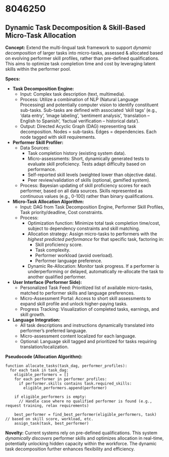 # 8046250

## Dynamic Task Decomposition & Skill-Based Micro-Task Allocation

**Concept:** Extend the multi-lingual task framework to support *dynamic decomposition* of larger tasks into micro-tasks, assessed & allocated based on evolving performer skill profiles, rather than pre-defined qualifications. This aims to optimize task completion time and cost by leveraging latent skills within the performer pool.

**Specs:**

*   **Task Decomposition Engine:**
    *   Input: Complex task description (text, multimedia).
    *   Process: Utilize a combination of NLP (Natural Language Processing) and potentially computer vision to identify constituent sub-tasks.  Sub-tasks are defined with associated ‘skill tags’ (e.g., ‘data entry’, ‘image labeling’, ‘sentiment analysis’, ‘translation – English to Spanish’, ‘factual verification – historical data’).
    *   Output:  Directed Acyclic Graph (DAG) representing task decomposition.  Nodes = sub-tasks. Edges = dependencies.  Each node tagged with skill requirements.
*   **Performer Skill Profiler:**
    *   Data Sources:
        *   Task completion history (existing system data).
        *   Micro-assessments: Short, dynamically generated tests to evaluate skill proficiency. Tests adapt difficulty based on performance.
        *   Self-reported skill levels (weighted lower than objective data).
        *   Peer review/validation of skills (optional, gamified system).
    *   Process: Bayesian updating of skill proficiency scores for each performer, based on all data sources.  Skills represented as continuous values (e.g., 0-100) rather than binary qualifications.
*   **Micro-Task Allocation Algorithm:**
    *   Input: DAG from Task Decomposition Engine, Performer Skill Profiles, Task priority/deadline, Cost constraints.
    *   Process:
        *   Optimization function: Minimize total task completion time/cost, subject to dependency constraints and skill matching.
        *   Allocation strategy:  Assign micro-tasks to performers with the *highest predicted performance* for that specific task, factoring in:
            *   Skill proficiency score.
            *   Task complexity.
            *   Performer workload (avoid overload).
            *   Performer language preference.
        *   Dynamic Re-Allocation: Monitor task progress. If a performer is underperforming or delayed, automatically re-allocate the task to another qualified performer.
*   **User Interface (Performer Side):**
    *   Personalized Task Feed: Prioritized list of available micro-tasks, matched to performer skills and language preferences.
    *   Micro-Assessment Portal: Access to short skill assessments to expand skill profile and unlock higher-paying tasks.
    *   Progress Tracking:  Visualization of completed tasks, earnings, and skill growth.
*   **Language Integration:**
    *   All task descriptions and instructions dynamically translated into performer’s preferred language.
    *   Micro-assessment content localized for each language.
    *   Optional:  Language skill tagged and prioritized for tasks requiring translation/localization.

**Pseudocode (Allocation Algorithm):**

```
function allocate_tasks(task_dag, performer_profiles):
  for each task in task_dag:
    eligible_performers = []
    for each performer in performer_profiles:
      if performer.skills contains task.required_skills:
        eligible_performers.append(performer)

    if eligible_performers is empty:
      // Handle case where no qualified performer is found (e.g., request training, relax requirements)

    best_performer = find_best_performer(eligible_performers, task)  // based on skill score, workload, etc.
    assign_task(task, best_performer)
```

**Novelty:**  Current systems rely on pre-defined qualifications. This system *dynamically discovers* performer skills and optimizes allocation in real-time, potentially unlocking hidden capacity within the workforce.  The dynamic task decomposition further enhances flexibility and efficiency.